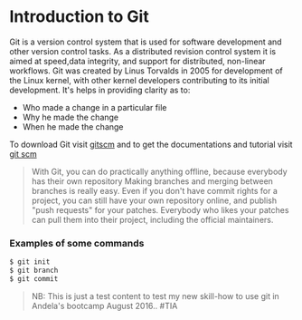 
# Introduction to Git

Git is  a version control system that is used for software development and other version control tasks.
As a distributed revision control system it is aimed at speed,data integrity, and support for distributed,
non-linear workflows. Git was created by Linus Torvalds in 2005 for development of the Linux kernel, 
with other kernel developers contributing to its initial development.
It's helps in providing clarity as to:
  - Who made a change in a particular file 
  - Why he made the change
  - When he made the change 

To download Git visit [gitscm][df1] and to get the documentations and tutorial visit [git scm][df1]

> With Git, you can do practically anything offline, because everybody has their own repository
> Making branches and merging between branches is really easy.
> Even if you don't have commit rights for a project, you can still have your own repository online, and publish "push requests" for your patches.
> Everybody who likes your patches can pull them into their project, including the official maintainers.

### Examples of some commands


```sh
$ git init
$ git branch
$ git commit
```
> NB: This is just a test content to test my new skill-how to use git in Andela's bootcamp August 2016.. #TIA 
 
   [df1]: <http://git-scm.com/>
  
